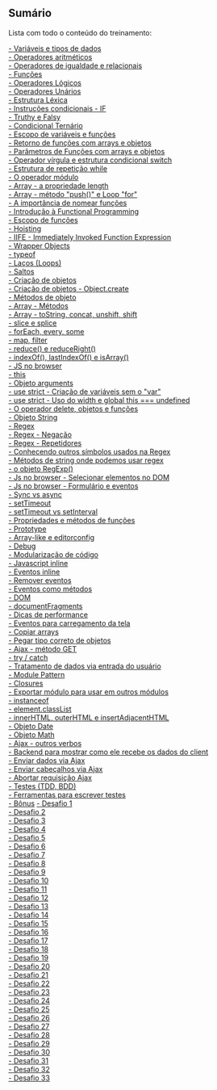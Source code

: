 ## Sumário

Lista com todo o conteúdo do treinamento:

[- Variáveis e tipos de dados](https://github.com/ricardochagas/Treinamento-JavaScript/wiki/Vari%C3%A1veis-e-tipos-de-dados)<br>
[- Operadores aritméticos](https://github.com/ricardochagas/Treinamento-JavaScript/wiki/Operadores-aritm%C3%A9ticos)<br>
[- Operadores de igualdade e relacionais]()<br>
[- Funções]()<br>
[- Operadores Lógicos]()<br>
[- Operadores Unários]()<br>
[- Estrutura Léxica]()<br>
[- Instruções condicionais - IF]()<br>
[- Truthy e Falsy]()<br>
[- Condicional Ternário]()<br>
[- Escopo de variáveis e funções]()<br>
[- Retorno de funções com arrays e objetos]()<br>
[- Parâmetros de Funções com arrays e objetos]()<br>
[- Operador vírgula e estrutura condicional switch]()<br>
[- Estrutura de repetição while]()<br>
[- O operador módulo]()<br>
[- Array - a propriedade length]()<br>
[- Array - método "push()" e Loop "for"]()<br>
[- A importância de nomear funções]()<br>
[- Introdução à Functional Programming]()<br>
[- Escopo de funções]()<br>
[- Hoisting]()<br>
[- IIFE - Immediately Invoked Function Expression]()<br>
[- Wrapper Objects]()<br>
[- typeof]()<br>
[- Laços (Loops)]()<br>
[- Saltos]()<br>
[- Criação de objetos]()<br>
[- Criação de objetos - Object.create]()<br>
[- Métodos de objeto]()<br>
[- Array - Métodos]()<br>
[- Array - toString, concat, unshift, shift]()<br>
[- slice e splice]()<br>
[- forEach, every, some]()<br>
[- map, filter]()<br>
[- reduce() e reduceRight()]()<br>
[- indexOf(), lastIndexOf() e isArray()]()<br>
[- JS no browser]()<br>
[- this]()<br>
[- Objeto arguments]()<br>
[- use strict - Criação de variáveis sem o "var"]()<br>
[- use strict - Uso do width e global this === undefined]()<br>
[- O operador delete, objetos e funções]()<br>
[- Objeto String]()<br>
[- Regex]()<br>
[- Regex - Negação]()<br>
[- Regex - Repetidores]()<br>
[- Conhecendo outros símbolos usados na Regex]()<br>
[- Métodos de string onde podemos usar regex]()<br>
[- o objeto RegExp()]()<br>
[- Js no browser - Selecionar elementos no DOM]()<br>
[- Js no browser - Formulário e eventos]()<br>
[- Sync vs async]()<br>
[- setTimeout]()<br>
[- setTimeout vs setInterval]()<br>
[- Propriedades e métodos de funções]()<br>
[- Prototype]()<br>
[- Array-like e editorconfig]()<br>
[- Debug]()<br>
[- Modularização de código]()<br>
[- Javascript inline]()<br>
[- Eventos inline]()<br>
[- Remover eventos]()<br>
[- Eventos como métodos]()<br>
[- DOM]()<br>
[- documentFragments]()<br>
[- Dicas de performance]()<br>
[- Eventos para carregamento da tela]()<br>
[- Copiar arrays]()<br>
[- Pegar tipo correto de objetos]()<br>
[- Ajax - método GET]()<br>
[- try / catch ]()<br>
[- Tratamento de dados via entrada do usuário]()<br>
[- Module Pattern]()<br>
[- Closures]()<br>
[- Exportar módulo para usar em outros módulos]()<br>
[- instanceof]()<br>
[- element.classList]()<br>
[- innerHTML, outerHTML e insertAdjacentHTML]()<br>
[- Objeto Date]()<br>
[- Objeto Math]()<br>
[- Ajax - outros verbos]()<br>
[- Backend para mostrar como ele recebe os dados do client]()<br>
[- Enviar dados via Ajax]()<br>
[- Enviar cabeçalhos via Ajax]()<br>
[- Abortar requisição Ajax]()<br>
[- Testes (TDD, BDD)]()<br>
[- Ferramentas para escrever testes]()<br>
[- Bônus]()
[- Desafio 1](https://github.com/ricardochagas/JavaScript/tree/master/desafio-01)<br>
[- Desafio 2](https://github.com/ricardochagas/JavaScript/tree/master/desafio-02)<br>
[- Desafio 3](https://github.com/ricardochagas/JavaScript/tree/master/desafio-03)<br>
[- Desafio 4](https://github.com/ricardochagas/JavaScript/tree/master/desafio-04)<br>
[- Desafio 5](https://github.com/ricardochagas/JavaScript/tree/master/desafio-05)<br>
[- Desafio 6](https://github.com/ricardochagas/JavaScript/tree/master/desafio-06)<br>
[- Desafio 7](https://github.com/ricardochagas/JavaScript/tree/master/desafio-07)<br>
[- Desafio 8](https://github.com/ricardochagas/JavaScript/tree/master/desafio-08)<br>
[- Desafio 9](https://github.com/ricardochagas/JavaScript/tree/master/desafio-09)<br>
[- Desafio 10](https://github.com/ricardochagas/JavaScript/tree/master/desafio-10)<br>
[- Desafio 11](https://github.com/ricardochagas/JavaScript/tree/master/desafio-11)<br>
[- Desafio 12](https://github.com/ricardochagas/JavaScript/tree/master/desafio-12)<br>
[- Desafio 13](https://github.com/ricardochagas/JavaScript/tree/master/desafio-13)<br>
[- Desafio 14](https://github.com/ricardochagas/JavaScript/tree/master/desafio-14)<br>
[- Desafio 15](https://github.com/ricardochagas/JavaScript/tree/master/desafio-15)<br>
[- Desafio 16](https://github.com/ricardochagas/JavaScript/tree/master/desafio-16)<br>
[- Desafio 17](https://github.com/ricardochagas/JavaScript/tree/master/desafio-17)<br>
[- Desafio 18](https://github.com/ricardochagas/JavaScript/tree/master/desafio-18)<br>
[- Desafio 19](https://github.com/ricardochagas/JavaScript/tree/master/desafio-19)<br>
[- Desafio 20](https://github.com/ricardochagas/JavaScript/tree/master/desafio-20)<br>
[- Desafio 21](https://github.com/ricardochagas/JavaScript/tree/master/desafio-21)<br>
[- Desafio 22](https://github.com/ricardochagas/JavaScript/tree/master/desafio-22)<br>
[- Desafio 23](https://github.com/ricardochagas/JavaScript/tree/master/desafio-23)<br>
[- Desafio 24](https://github.com/ricardochagas/JavaScript/tree/master/desafio-24)<br>
[- Desafio 25](https://github.com/ricardochagas/JavaScript/tree/master/desafio-25)<br>
[- Desafio 26](https://github.com/ricardochagas/JavaScript/tree/master/desafio-26)<br>
[- Desafio 27](https://github.com/ricardochagas/JavaScript/tree/master/desafio-27)<br>
[- Desafio 28](https://github.com/ricardochagas/JavaScript/tree/master/desafio-28)<br>
[- Desafio 29](https://github.com/ricardochagas/JavaScript/tree/master/desafio-29)<br>
[- Desafio 30](https://github.com/ricardochagas/JavaScript/tree/master/desafio-30)<br>
[- Desafio 31](https://github.com/ricardochagas/JavaScript/tree/master/desafio-31)<br>
[- Desafio 32](https://github.com/ricardochagas/JavaScript/tree/master/desafio-32)<br>
[- Desafio 33](https://github.com/ricardochagas/JavaScript/tree/master/desafio-33)
